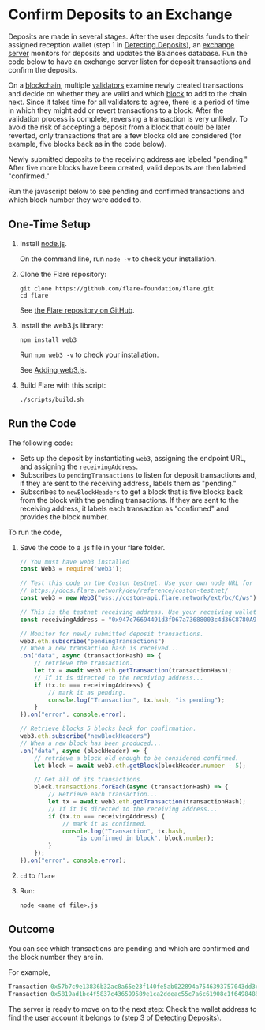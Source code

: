# Confirm Deposits to an Exchange

Deposits are made in several stages. 
After the user deposits funds to their assigned reception wallet (step 1 in [Detecting Deposits](https://docs.flare.network/exchange/architecture/#detecting-deposits)), an [exchange server](https://docs.flare.network/exchange/architecture/#architecture-of-an-exchange) monitors for deposits and updates the Balances database. 
Run the code below to have an exchange server listen for deposit transactions and confirm the deposits.

On a [blockchain](https://docs.flare.network/tech/glossary/), multiple [validators](https://docs.flare.network/tech/validators/) examine newly created transactions and decide on whether they are valid and which [block](https://docs.flare.network/tech/glossary/) to add to the chain next. 
Since it takes time for all validators to agree, there is a period of time in which they might add or revert transactions to a block.
After the validation process is complete, reversing a transaction is very unlikely.
To avoid the risk of accepting a deposit from a block that could be later reverted, only transactions that are a few blocks old are considered (for example, five blocks back as in the code below). 

Newly submitted deposits to the receiving address are labeled "pending."
After five more blocks have been created, valid deposits are then labeled "confirmed."

Run the javascript below to see pending and confirmed transactions and which block number they were added to.

## One-Time Setup

1. Install [node.js](https://nodejs.org/en/download/). 

   On the command line, run `node -v`  to check your installation.

2. Clone the Flare repository: 

   ```
   git clone https://github.com/flare-foundation/flare.git
   cd flare
   ```

   See [the Flare repository on GitHub](https://github.com/flare-foundation/flare).

3. Install the web3.js library: 

   ```
   npm install web3
   ```

   Run `npm web3 -v`  to check your installation.

   See [Adding web3.js](https://web3js.readthedocs.io).

4. Build Flare with this script:

   ```
   ./scripts/build.sh
   ```

## Run the Code

The following code:

* Sets up the deposit by instantiating `web3`, assigning the endpoint URL, and assigning the `receivingAddress`.
* Subscribes to `pendingTransactions` to listen for deposit transactions and, if they are sent to the receiving address, labels them as "pending."
* Subscribes to `newBlockHeaders` to get a block that is five blocks back from the block with the pending transactions. 
If they are sent to the receiving address, it labels each transaction as "confirmed" and provides the block number.

To run the code,

1. Save the code to a .js file in your flare folder. 

   ```javascript
   // You must have web3 installed 
   const Web3 = require('web3');

   // Test this code on the Coston testnet. Use your own node URL for actual runtime.
   // https://docs.flare.network/dev/reference/coston-testnet/
   const web3 = new Web3("wss://coston-api.flare.network/ext/bc/C/ws");

   // This is the testnet receiving address. Use your receiving wallet address for actual runtime.
   const receivingAddress = "0x947c76694491d3fD67a73688003c4d36C8780A97";

   // Monitor for newly submitted deposit transactions.
   web3.eth.subscribe("pendingTransactions")
   // When a new transaction hash is received...
   .on("data", async (transactionHash) => {
       // retrieve the transaction.
       let tx = await web3.eth.getTransaction(transactionHash);
       // If it is directed to the receiving address...
       if (tx.to === receivingAddress) {
           // mark it as pending.
           console.log("Transaction", tx.hash, "is pending");
       }
   }).on("error", console.error);

   // Retrieve blocks 5 blocks back for confirmation.
   web3.eth.subscribe("newBlockHeaders")
   // When a new block has been produced...
   .on("data", async (blockHeader) => {
       // retrieve a block old enough to be considered confirmed.
       let block = await web3.eth.getBlock(blockHeader.number - 5);

       // Get all of its transactions.
       block.transactions.forEach(async (transactionHash) => {
           // Retrieve each transaction...
           let tx = await web3.eth.getTransaction(transactionHash);
           // If it is directed to the receiving address...
           if (tx.to === receivingAddress) {
               // mark it as confirmed.
               console.log("Transaction", tx.hash,
                   "is confirmed in block", block.number);
           }
       });
   }).on("error", console.error);
   ```

2. `cd` to `flare`

3. Run: 

   ```
   node <name of file>.js
   ```

## Outcome

You can see which transactions are pending and which are confirmed and the block number they are in.

For example,

```javascript
Transaction 0x57b7c9e13836b32ac8a65e23f140fe5ab022894a7546393757043dd3c3b8e20c is pending
Transaction 0x5819ad1bc4f5837c436599589e1ca2ddeac55c7a6c61908c1f64984887af43a3 is confirmed in block 4452518
```

The server is ready to move on to the next step: Check the wallet address to find the user account it belongs to (step 3 of [Detecting Deposits](https://docs.flare.network/exchange/architecture/#detecting-deposits)). 

